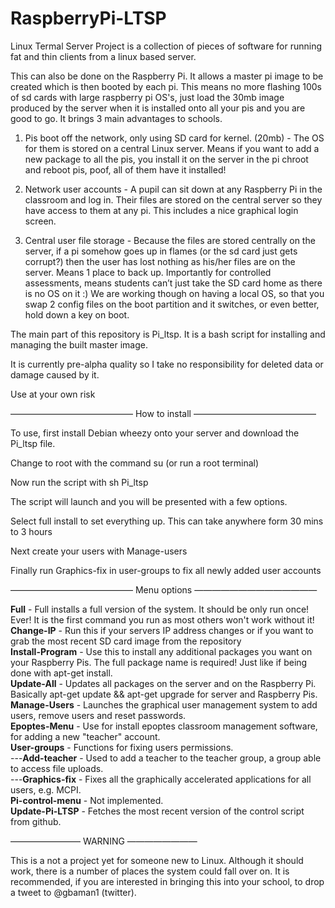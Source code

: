 RaspberryPi-LTSP
================

Linux Termal Server Project is a collection of pieces of software for running fat and thin clients from a linux based server.

This can also be done on the Raspberry Pi. It allows a master pi image to be created which is then booted by each pi. This means no more flashing 100s of sd cards with large raspberry pi OS's, just load the 30mb image produced by the server when it is installed onto all your pis and you are good to go.
It brings 3 main advantages to schools.

1. Pis boot off the network, only using SD card for kernel. (20mb) - The OS for them is stored on a central Linux server. Means if you want to add a new package to all the pis, you install it on the server in the pi chroot and reboot pis, poof, all of them have it installed!

2. Network user accounts - A pupil can sit down at any Raspberry Pi in the classroom and log in. Their files are stored on the central server so they have access to them at any pi. This includes a nice graphical login screen. 

3. Central user file storage - Because the files are stored centrally on the server, if a pi somehow goes up in flames (or the sd card just gets corrupt?) then the user has lost nothing as his/her files are on the server. Means 1 place to back up. Importantly for controlled assessments, means students can’t just take the SD card home as there is no OS on it :)
We are working though on having a local OS, so that you swap 2 config files on the boot partition and it switches, or even better, hold down a key on boot.


The main part of this repository is Pi_ltsp. It is a bash script for installing and managing the built master image.

It is currently pre-alpha quality so I take no responsibility for deleted data or damage caused by it.

Use at your own risk

——————————————
How to install
——————————————


To use, first install Debian wheezy onto your server and download the Pi_ltsp file.

Change to root with the command   su   (or run a root terminal)

Now run the script with     sh Pi_ltsp

The script will launch and you will be presented with a few options. 

Select full install to set everything up. This can take anywhere form 30 mins to 3 hours 

Next create your users with Manage-users

Finally run Graphics-fix in user-groups to fix all newly added user accounts

——————————————
Menu options
——————————————


**Full** - Full installs a full version of the system. It should be only run once! Ever! It is the first command you run as most others won't work without it!  
**Change-IP** - Run this if your servers IP address changes or if you want to grab the most recent SD card image from the repository  
**Install-Program** - Use this to install any additional packages you want on your Raspberry Pis. The full package name is required! Just like if being done with apt-get install.  
**Update-All** - Updates all packages on the server and on the Raspberry Pi. Basically apt-get update && apt-get upgrade for server and Raspberry Pis. 
**Manage-Users** - Launches the graphical user management system to add users, remove users and reset passwords.  
**Epoptes-Menu** - Use for install epoptes classroom management software, for adding a new "teacher" account.  
**User-groups** - Functions for fixing users permissions.   
---**Add-teacher** - Used to add a teacher to the teacher group, a group able to access file uploads.  
---**Graphics-fix** - Fixes all the graphically accelerated applications for all users, e.g. MCPI.  
**Pi-control-menu** - Not implemented.  
**Update-Pi-LTSP** - Fetches the most recent version of the control script from github.  


————————
WARNING
————————

This is a not a project yet for someone new to Linux. Although it should work, there is a number of places the system could fall over on. It is recommended, if you are interested in bringing this into your school, to drop a tweet to @gbaman1 (twitter).
